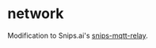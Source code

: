 # network

Modification to Snips.ai's [snips-mqtt-relay](https://github.com/snipsco/snips-mqtt-relay).
